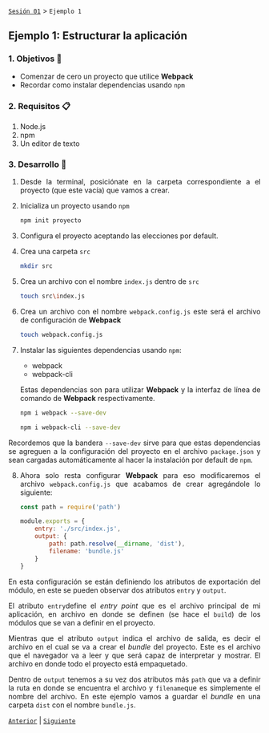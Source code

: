 [`Sesión 01`](../Readme.md) > `Ejemplo 1`

## Ejemplo 1: Estructurar la aplicación

<div style="text-align: justify;">

### 1. Objetivos :dart:

- Comenzar de cero un proyecto que utilice <b>Webpack</b>
- Recordar como instalar dependencias usando `npm`

### 2. Requisitos :clipboard:

1. Node.js
2. npm
3. Un editor de texto

### 3. Desarrollo :rocket:

1. Desde la terminal, posiciónate en la carpeta correspondiente a el proyecto (que este vacía) que vamos a crear. 
2. Inicializa un proyecto usando `npm`

    ```bash
    npm init proyecto
    ```

3. Configura el proyecto aceptando las elecciones por default.
4. Crea una carpeta `src` 

    ```bash
    mkdir src  
   ```
5. Crea un archivo con el nombre `index.js` dentro de `src`
    ```bash
    touch src\index.js
    ```
6. Crea un archivo con el nombre `webpack.config.js` este será el archivo de configuración de <b>Webpack</b>
    ```bash
    touch webpack.config.js
    ```
7. Instalar las siguientes dependencias usando `npm`: 
	- webpack
	- webpack-cli 

   Estas dependencias son para utilizar <b>Webpack</b> y la interfaz de línea de comando de <b>Webpack</b> respectivamente.
    ```bash
    npm i webpack --save-dev

    npm i webpack-cli --save-dev
    ```
Recordemos que la bandera `--save-dev` sirve para que estas dependencias se agreguen a la configuración del proyecto en el archivo `package.json` y sean cargadas automáticamente al hacer la instalación por default de `npm`.

8. Ahora solo resta configurar <b>Webpack</b> para eso modificaremos el archivo `webpack.config.js` que acabamos de crear agregándole lo siguiente:

    ```javascript
    const path = require('path')

    module.exports = {
      	entry: './src/index.js',
      	output: {
      		path: path.resolve(__dirname, 'dist'),
      		filename: 'bundle.js'
      	}
    }

    ``` 

En esta configuración se están definiendo los atributos de exportación del módulo, en este se pueden observar dos atributos `entry` y `output`.

El atributo `entry`define el *entry point* que es el archivo principal de mi aplicación, en archivo en donde se definen (se hace el `build`) de los módulos que se van a definir en el proyecto.

Mientras que el atributo `output` indica el archivo de salida, es decir el archivo en el cual se va a crear el *bundle* del proyecto. Este es el archivo que el navegador va a leer y que será capaz de interpretar y mostrar. El archivo en donde todo el proyecto está empaquetado. 

Dentro de `output` tenemos a su vez dos atributos más `path` que va a definir la ruta en donde se encuentra el archivo y `filename`que es simplemente el nombre del archivo. En este ejemplo vamos a guardar el *bundle* en una carpeta `dist` con el nombre `bundle.js`.

[`Anterior`](../Readme.md#webpack) | [`Siguiente`](../Readme.md#loaders)

</div>


